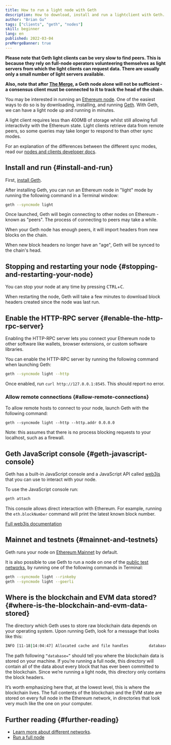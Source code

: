 ```yaml
---
title: How to run a light node with Geth
description: How to download, install and run a lightclient with Geth.
author: "Brian Gu"
tags: ["clients", "geth", "nodes"]
skill: beginner
lang: en
published: 2022-03-04
preMergeBanner: true
---
```


**Please note that Geth light clients can be very slow to find peers. This is because they rely on full-node operators volunteering themselves as light servers from which the light clients can request data. There are usually only a small number of light servers available.**

**Also, note that after [The Merge](/upgrades/merge/), a Geth node alone will not be sufficient - a consensus client must be connected to it to track the head of the chain.**

You may be interested in running an [Ethereum node](/developers/docs/nodes-and-clients/). One of the easiest ways to do so is by downloading, installing, and running [Geth](https://geth.ethereum.org). With Geth, we can have a light node up and running in minutes.

A light client requires less than 400MB of storage whilst still allowing full interactivity with the Ethereum state. Light clients retrieve data from remote peers, so some queries may take longer to respond to than other sync modes.

For an explanation of the differences between the different sync modes, read our [nodes and clients developer docs](/developers/docs/nodes-and-clients/#node-types).

## Install and run {#install-and-run}

First, [install Geth](https://geth.ethereum.org/docs/install-and-build/installing-geth).

After installing Geth, you can run an Ethereum node in "light" mode by running the following command in a Terminal window:

```bash
geth --syncmode light
```

Once launched, Geth will begin connecting to other nodes on Ethereum - known as "peers". The process of connecting to peers may take a while.

When your Geth node has enough peers, it will import headers from new blocks on the chain.

When new block headers no longer have an "age", Geth will be synced to the chain's head.

## Stopping and restarting your node {#stopping-and-restarting-your-node}

You can stop your node at any time by pressing <kbd>CTRL</kbd>+<kbd>C</kbd>.

When restarting the node, Geth will take a few minutes to download block headers created since the node was last run.

## Enable the HTTP-RPC server {#enable-the-http-rpc-server}

Enabling the HTTP-RPC server lets you connect your Ethereum node to other software like wallets, browser extensions, or custom software libraries.

You can enable the HTTP-RPC server by running the following command when launching Geth:

```bash
geth --syncmode light --http
```

Once enabled, run `curl http://127.0.0.1:8545`. This should report no error.

### Allow remote connections {#allow-remote-connections}

To allow remote hosts to connect to your node, launch Geth with the following command:

```
geth --syncmode light --http --http.addr 0.0.0.0
```

Note: this assumes that there is no process blocking requests to your localhost, such as a firewall.

## Geth JavaScript console {#geth-javascript-console}

Geth has a built-in JavaScript console and a JavaScript API called [web3js](https://github.com/ethereum/web3.js/) that you can use to interact with your node.

To use the JavaScript console run:

```bash
geth attach
```

This console allows direct interaction with Ethereum. For example, running the `eth.blockNumber` command will print the latest known block number.

[Full web3js documentation](http://web3js.readthedocs.io/)

## Mainnet and testnets {#mainnet-and-testnets}

Geth runs your node on [Ethereum Mainnet](/glossary/#mainnet) by default.

It is also possible to use Geth to run a node on one of the [public test networks](/developers/docs/networks/#ethereum-testnets), by running one of the following commands in Terminal:

```bash
geth --syncmode light --rinkeby
geth --syncmode light --goerli
```

## Where is the blockchain and EVM data stored? {#where-is-the-blockchain-and-evm-data-stored}

The directory which Geth uses to store raw blockchain data depends on your operating system. Upon running Geth, look for a message that looks like this:

```bash
INFO [11-18|14:04:47] Allocated cache and file handles         database=/Users/bgu/Library/Ethereum/testnet/geth/lightchaindata cache=768 handles=128
```

The path following `“database=”` should tell you where the blockchain data is stored on your machine. If you’re running a full node, this directory will contain all of the data about every block that has ever been committed to the blockchain. Since we’re running a light node, this directory only contains the block headers.

It’s worth emphasizing here that, at the lowest level, this is where the blockchain lives. The full contents of the blockchain and the EVM state are stored on every full node in the Ethereum network, in directories that look very much like the one on your computer.

## Further reading {#further-reading}

- [Learn more about different networks](/developers/docs/networks/).
- [Run a full node](/run-a-node/)
